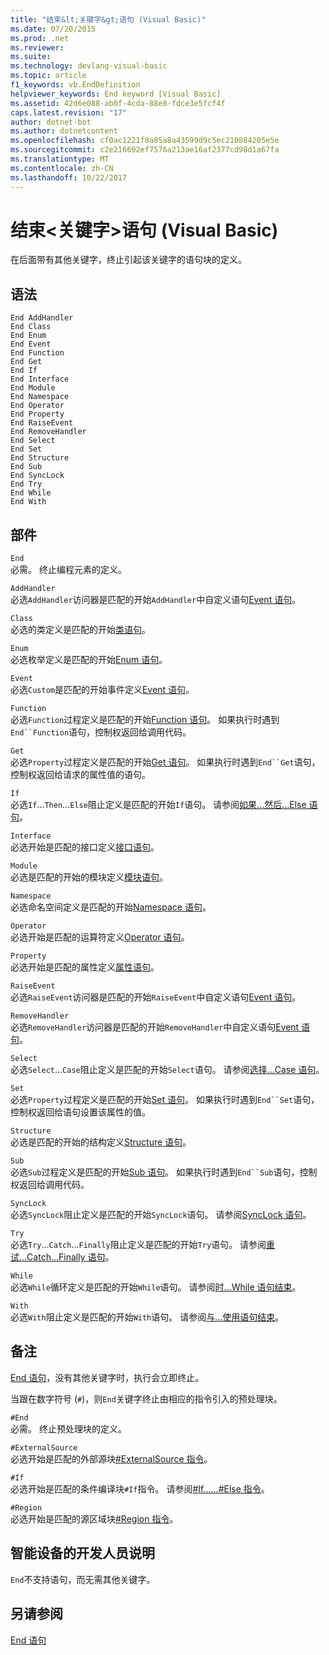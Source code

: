 ```yaml
---
title: "结束&lt;关键字&gt;语句 (Visual Basic)"
ms.date: 07/20/2015
ms.prod: .net
ms.reviewer: 
ms.suite: 
ms.technology: devlang-visual-basic
ms.topic: article
f1_keywords: vb.EndDefinition
helpviewer_keywords: End keyword [Visual Basic]
ms.assetid: 42d6e088-ab0f-4cda-88e8-fdce3e5fcf4f
caps.latest.revision: "17"
author: dotnet-bot
ms.author: dotnetcontent
ms.openlocfilehash: cf0ac1221f8a85a8a43599d9c5ec210884205e5e
ms.sourcegitcommit: c2e216692ef7576a213ae16af2377cd98d1a67fa
ms.translationtype: MT
ms.contentlocale: zh-CN
ms.lasthandoff: 10/22/2017
---
```

# <a name="end-ltkeywordgt-statement-visual-basic"></a>结束&lt;关键字&gt;语句 (Visual Basic)
在后面带有其他关键字，终止引起该关键字的语句块的定义。  
  
## <a name="syntax"></a>语法  
  
```  
End AddHandler  
End Class   
End Enum   
End Event   
End Function   
End Get   
End If   
End Interface   
End Module   
End Namespace   
End Operator   
End Property   
End RaiseEvent  
End RemoveHandler  
End Select   
End Set   
End Structure   
End Sub   
End SyncLock   
End Try   
End While   
End With  
```  
  
## <a name="parts"></a>部件  
 `End`  
 必需。 终止编程元素的定义。  
  
 `AddHandler`  
 必选`AddHandler`访问器是匹配的开始`AddHandler`中自定义语句[Event 语句](../../../visual-basic/language-reference/statements/event-statement.md)。  
  
 `Class`  
 必选的类定义是匹配的开始[类语句](../../../visual-basic/language-reference/statements/class-statement.md)。  
  
 `Enum`  
 必选枚举定义是匹配的开始[Enum 语句](../../../visual-basic/language-reference/statements/enum-statement.md)。  
  
 `Event`  
 必选`Custom`是匹配的开始事件定义[Event 语句](../../../visual-basic/language-reference/statements/event-statement.md)。  
  
 `Function`  
 必选`Function`过程定义是匹配的开始[Function 语句](../../../visual-basic/language-reference/statements/function-statement.md)。 如果执行时遇到`End``Function`语句，控制权返回给调用代码。  
  
 `Get`  
 必选`Property`过程定义是匹配的开始[Get 语句](../../../visual-basic/language-reference/statements/get-statement.md)。 如果执行时遇到`End``Get`语句，控制权返回给请求的属性值的语句。  
  
 `If`  
 必选`If`...`Then`...`Else`阻止定义是匹配的开始`If`语句。 请参阅[如果...然后...Else 语句](../../../visual-basic/language-reference/statements/if-then-else-statement.md)。  
  
 `Interface`  
 必选开始是匹配的接口定义[接口语句](../../../visual-basic/language-reference/statements/interface-statement.md)。  
  
 `Module`  
 必选是匹配的开始的模块定义[模块语句](../../../visual-basic/language-reference/statements/module-statement.md)。  
  
 `Namespace`  
 必选命名空间定义是匹配的开始[Namespace 语句](../../../visual-basic/language-reference/statements/namespace-statement.md)。  
  
 `Operator`  
 必选开始是匹配的运算符定义[Operator 语句](../../../visual-basic/language-reference/statements/operator-statement.md)。  
  
 `Property`  
 必选开始是匹配的属性定义[属性语句](../../../visual-basic/language-reference/statements/property-statement.md)。  
  
 `RaiseEvent`  
 必选`RaiseEvent`访问器是匹配的开始`RaiseEvent`中自定义语句[Event 语句](../../../visual-basic/language-reference/statements/event-statement.md)。  
  
 `RemoveHandler`  
 必选`RemoveHandler`访问器是匹配的开始`RemoveHandler`中自定义语句[Event 语句](../../../visual-basic/language-reference/statements/event-statement.md)。  
  
 `Select`  
 必选`Select`...`Case`阻止定义是匹配的开始`Select`语句。 请参阅[选择...Case 语句](../../../visual-basic/language-reference/statements/select-case-statement.md)。  
  
 `Set`  
 必选`Property`过程定义是匹配的开始[Set 语句](../../../visual-basic/language-reference/statements/set-statement.md)。 如果执行时遇到`End``Set`语句，控制权返回给语句设置该属性的值。  
  
 `Structure`  
 必选是匹配的开始的结构定义[Structure 语句](../../../visual-basic/language-reference/statements/structure-statement.md)。  
  
 `Sub`  
 必选`Sub`过程定义是匹配的开始[Sub 语句](../../../visual-basic/language-reference/statements/sub-statement.md)。 如果执行时遇到`End``Sub`语句，控制权返回给调用代码。  
  
 `SyncLock`  
 必选`SyncLock`阻止定义是匹配的开始`SyncLock`语句。 请参阅[SyncLock 语句](../../../visual-basic/language-reference/statements/synclock-statement.md)。  
  
 `Try`  
 必选`Try`...`Catch`...`Finally`阻止定义是匹配的开始`Try`语句。 请参阅[重试...Catch...Finally 语句](../../../visual-basic/language-reference/statements/try-catch-finally-statement.md)。  
  
 `While`  
 必选`While`循环定义是匹配的开始`While`语句。 请参阅[时...While 语句结束](../../../visual-basic/language-reference/statements/while-end-while-statement.md)。  
  
 `With`  
 必选`With`阻止定义是匹配的开始`With`语句。 请参阅[与...使用语句结束](../../../visual-basic/language-reference/statements/with-end-with-statement.md)。  
  
## <a name="remarks"></a>备注  
 [End 语句](../../../visual-basic/language-reference/statements/end-statement.md)，没有其他关键字时，执行会立即终止。  
  
 当跟在数字符号 (`#`)，则`End`关键字终止由相应的指令引入的预处理块。  
  
 `#End`  
 必需。 终止预处理块的定义。  
  
 `#ExternalSource`  
 必选开始是匹配的外部源块[#ExternalSource 指令](../../../visual-basic/language-reference/directives/externalsource-directive.md)。  
  
 `#If`  
 必选开始是匹配的条件编译块`#If`指令。 请参阅[#If......#Else 指令](../../../visual-basic/language-reference/directives/if-then-else-directives.md)。  
  
 `#Region`  
 必选开始是匹配的源区域块[#Region 指令](../../../visual-basic/language-reference/directives/region-directive.md)。  
  
## <a name="smart-device-developer-notes"></a>智能设备的开发人员说明  
 `End`不支持语句，而无需其他关键字。  
  
## <a name="see-also"></a>另请参阅  
 [End 语句](../../../visual-basic/language-reference/statements/end-statement.md)

